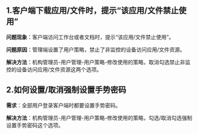 ## 1.客户端下载应用/文件时，提示“该应用/文件禁止使用”

**问题现象**：客户端访问工作台或者文档时，提示“该应用/文件禁止使用”。

**问题原因**：管理端设置了用户策略，禁止了非监控的设备访问应用/文件资源。

**解决方法**：机构管理员-用户管理-用户策略-修改使用的策略，取消勾选禁止非监控的设备访问应用/文件资源这两个选项。

## 2.如何设置/取消强制设置手势密码

**需求**：全部用户登录客户端时都要设置手势密码。

**解决方法**：机构管理员-用户管理-用户策略-修改使用的策略，勾选/取消勾选强制设置手势密码这个选项。

